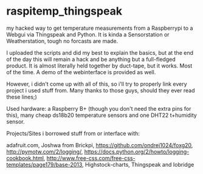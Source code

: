 # raspitemp_thingspeak
my hacked way to get temperature measurements from a Raspberrypi to a Webgui via Thingspeak and Python. It is kinda a Sensorstation or Weatherstation, tough no forcasts are made. 

I uploaded the scripts and did my best to explain the basics, but at the end of the day this will remain a hack and be anything but a full-fledged product. It is almost literally held together by duct-tape, but it works. Most of the time.
A demo of the webinterface is provided as well.

However, i didn't come up with all of this, so i'll try to properly link every project i used stuff from. Many thanks to those guys, should they ever read these lines;)

Used hardware: a Raspberry B+ (though you don't need the extra pins for this), many cheap ds18b20 temperature sensors and one DHT22 t+humidity sensor.


Projects/Sites i borrowed stuff from or interface with:

adafruit.com, Joshwa from Brickpi,
https://github.com/ondrej1024/foxg20,
http://pymotw.com/2/logging/,
https://docs.python.org/2/howto/logging-cookbook.html,
http://www.free-css.com/free-css-templates/page179/base-2013,
Highstock-charts,
Thingspeak and Iobridge
